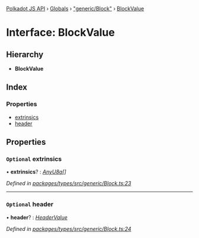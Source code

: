 [Polkadot JS API](../README.md) › [Globals](../globals.md) › ["generic/Block"](../modules/_generic_block_.md) › [BlockValue](_generic_block_.blockvalue.md)

# Interface: BlockValue

## Hierarchy

* **BlockValue**

## Index

### Properties

* [extrinsics](_generic_block_.blockvalue.md#optional-extrinsics)
* [header](_generic_block_.blockvalue.md#optional-header)

## Properties

### `Optional` extrinsics

• **extrinsics**? : *[AnyU8a](../modules/_types_helpers_.md#anyu8a)[]*

*Defined in [packages/types/src/generic/Block.ts:23](https://github.com/polkadot-js/api/blob/02d130f0a0/packages/types/src/generic/Block.ts#L23)*

___

### `Optional` header

• **header**? : *[HeaderValue](_generic_block_.headervalue.md)*

*Defined in [packages/types/src/generic/Block.ts:24](https://github.com/polkadot-js/api/blob/02d130f0a0/packages/types/src/generic/Block.ts#L24)*
